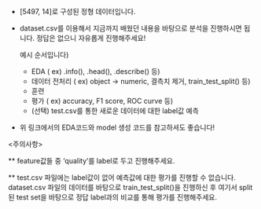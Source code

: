 

- [5497, 14]로 구성된 정형 데이터입니다.
- dataset.csv를 이용해서 지금까지 배웠던 내용을 바탕으로 분석을 진행하시면 됩니다. 정답은 없으니 자유롭게 진행해주세요!
    
    예시 순서입니다)
    
    - EDA ( ex) .info(), .head(), .describe() 등)
    - 데이터 전처리 ( ex) object → numeric, 결측치 제거, train_test_split() 등)
    - 훈련
    - 평가 ( ex) accuracy, F1 score,  ROC curve 등)
    - (선택) test.csv를 통한 새로운 데이터에 대한 label값 예측
- 위 링크에서의 EDA코드와 model 생성 코드를 참고하셔도 좋습니다!

<주의사항>

** feature값들 중 ‘quality’를 label로 두고 진행해주세요.

** test.csv 파일에는 label값이 없어 예측값에 대한 평가를 진행할 수 없습니다. dataset.csv 파일의 데이터를 바탕으로 train_test_split()을 진행하신 후 여기서 split된 test set을 바탕으로 정답 label과의 비교를 통해 평가를 진행해주세요.
